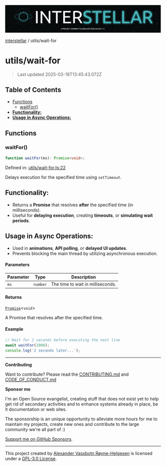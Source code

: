 <div>
  <img alt="SPECCER logo" src="https://raw.githubusercontent.com/phun-ky/interstellar/main/public/interstellar-header.png" style="max-height:120px;" />
</div>

[interstellar](../README.md) / utils/wait-for

# utils/wait-for

> Last updated 2025-03-18T13:45:43.072Z

## Table of Contents

- [Functions](#functions)
  - [waitFor()](#waitfor)
- [**Functionality:**](#functionality)
- [**Usage in Async Operations:**](#usage-in-async-operations)

## Functions

### waitFor()

```ts
function waitFor(ms): Promise<void>;
```

Defined in:
[utils/wait-for.ts:22](https://github.com/phun-ky/interstellar/blob/main/src/utils/wait-for.ts#L22)

Delays execution for the specified time using `setTimeout`.

## **Functionality:**

- Returns a **Promise** that resolves **after** the specified time (in
  milliseconds).
- Useful for **delaying execution**, creating **timeouts**, or **simulating wait
  periods**.

## **Usage in Async Operations:**

- Used in **animations**, **API polling**, or **delayed UI updates**.
- Prevents blocking the main thread by utilizing asynchronous execution.

#### Parameters

| Parameter | Type     | Description                       |
| --------- | -------- | --------------------------------- |
| `ms`      | `number` | The time to wait in milliseconds. |

#### Returns

[`Promise`](https://developer.mozilla.org/docs/Web/JavaScript/Reference/Global_Objects/Promise)\<`void`>

A Promise that resolves after the specified time.

#### Example

```ts
// Wait for 2 seconds before executing the next line
await waitFor(2000);
console.log('2 seconds later...');
```

---

**Contributing**

Want to contribute? Please read the
[CONTRIBUTING.md](https://github.com/phun-ky/interstellar/blob/main/CONTRIBUTING.md)
and
[CODE_OF_CONDUCT.md](https://github.com/phun-ky/interstellar/blob/main/CODE_OF_CONDUCT.md)

**Sponsor me**

I'm an Open Source evangelist, creating stuff that does not exist yet to help
get rid of secondary activities and to enhance systems already in place, be it
documentation or web sites.

The sponsorship is an unique opportunity to alleviate more hours for me to
maintain my projects, create new ones and contribute to the large community
we're all part of :)

[Support me on GitHub Sponsors](https://github.com/sponsors/phun-ky).

---

This project created by [Alexander Vassbotn Røyne-Helgesen](http://phun-ky.net)
is licensed under a
[GPL-3.0 License](https://choosealicense.com/licenses/gpl-3.0/).
